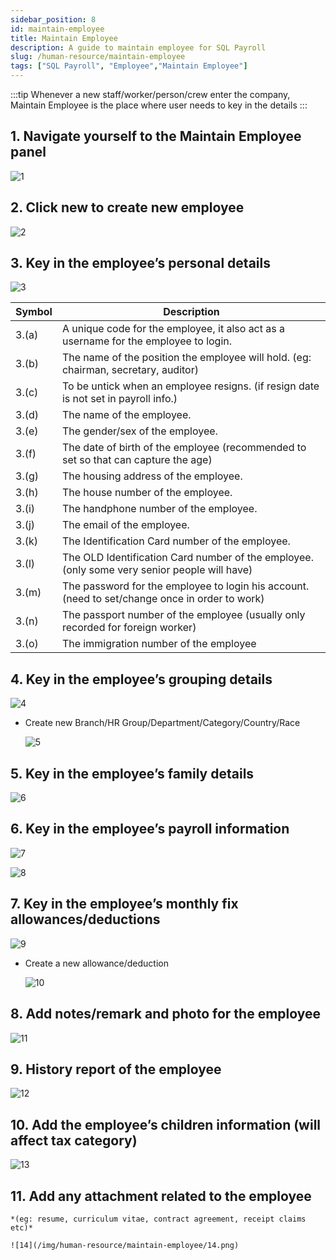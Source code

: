 ```yaml
---
sidebar_position: 8
id: maintain-employee
title: Maintain Employee
description: A guide to maintain employee for SQL Payroll
slug: /human-resource/maintain-employee
tags: ["SQL Payroll", "Employee","Maintain Employee"]
---
```


:::tip
Whenever a new staff/worker/person/crew enter the company, Maintain Employee is the place where user needs to key in the details
:::

## 1. Navigate yourself to the Maintain Employee panel

![1](/img/human-resource/maintain-employee/1.png)

## 2. Click new to create new employee

![2](/img/human-resource/maintain-employee/2.png)

## 3. Key in the employee’s personal details

![3](/img/human-resource/maintain-employee/3.png)

|Symbol|Description                                                                                   |
|------|----------------------------------------------------------------------------------------------|
|3.(a) |A unique code for the employee, it also act as a username for the employee to login.          |
|3.(b) |The name of the position the employee will hold. (eg: chairman, secretary, auditor)           |
|3.(c) |To be untick when an employee resigns. (if resign date is not set in payroll info.)           |
|3.(d) |The name of the employee.                                                                     |
|3.(e) |The gender/sex of the employee.                                                               |
|3.(f) |The date of birth of the employee (recommended to set so that can capture the age)            |
|3.(g) |The housing address of the employee.                                                          |
|3.(h) |The house number of the employee.                                                             |
|3.(i) |The handphone number of the employee.                                                         |
|3.(j) |The email of the employee.                                                                    |
|3.(k) |The Identification Card number of the employee.                                               |
|3.(l) |The OLD Identification Card number of the employee. (only some very senior people will have)  |
|3.(m) |The password for the employee to login his account. (need to set/change once in order to work)|
|3.(n) |The passport number of the employee (usually only recorded for foreign worker)                |
|3.(o) |The immigration number of the employee                                                        |

## 4. Key in the employee’s grouping details

![4](/img/human-resource/maintain-employee/4.png)

- Create new Branch/HR Group/Department/Category/Country/Race

    ![5](/img/human-resource/maintain-employee/5.png)

## 5. Key in the employee’s family details

![6](/img/human-resource/maintain-employee/6.png)

## 6. Key in the employee’s payroll information

![7](/img/human-resource/maintain-employee/7.png)

![8](/img/human-resource/maintain-employee/8.png)

## 7. Key in the employee’s monthly fix allowances/deductions

![9](/img/human-resource/maintain-employee/9.png)

- Create a new allowance/deduction

    ![10](/img/human-resource/maintain-employee/10.png)

## 8. Add notes/remark and photo for the employee

![11](/img/human-resource/maintain-employee/11.png)

## 9. History report of the employee

![12](/img/human-resource/maintain-employee/12.png)

## 10. Add the employee’s children information (will affect tax category)

![13](/img/human-resource/maintain-employee/13.png)

## 11. Add any attachment related to the employee

    *(eg: resume, curriculum vitae, contract agreement, receipt claims etc)*

    ![14](/img/human-resource/maintain-employee/14.png)

